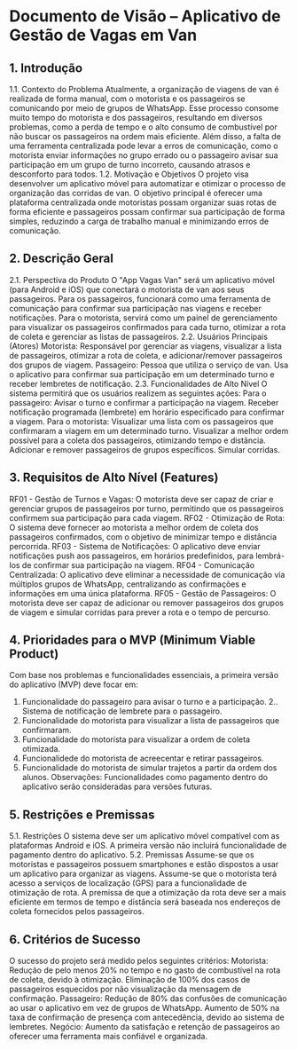 # Documento de Visão – Aplicativo de Gestão de Vagas em Van

## 1. Introdução
1.1. Contexto do Problema
Atualmente, a organização de viagens de van é realizada de forma manual, com o motorista e os passageiros se comunicando por meio de grupos de WhatsApp. Esse processo consome muito tempo do motorista e dos passageiros, resultando em diversos problemas, como a perda de tempo e o alto consumo de combustível por não buscar os passageiros na ordem mais eficiente. Além disso, a falta de uma ferramenta centralizada pode levar a erros de comunicação, como o motorista enviar informações no grupo errado ou o passageiro avisar sua participação em um grupo de turno incorreto, causando atrasos e desconforto para todos.
1.2. Motivação e Objetivos
O projeto visa desenvolver um aplicativo móvel para automatizar e otimizar o processo de organização das corridas de van. O objetivo principal é oferecer uma plataforma centralizada onde motoristas possam organizar suas rotas de forma eficiente e passageiros possam confirmar sua participação de forma simples, reduzindo a carga de trabalho manual e minimizando erros de comunicação.

## 2. Descrição Geral
2.1. Perspectiva do Produto
O "App Vagas Van" será um aplicativo móvel (para Android e iOS) que conectará o motorista de van aos seus passageiros. Para os passageiros, funcionará como uma ferramenta de comunicação para confirmar sua participação nas viagens e receber notificações. Para o motorista, servirá como um painel de gerenciamento para visualizar os passageiros confirmados para cada turno, otimizar a rota de coleta e gerenciar as listas de passageiros.
2.2. Usuários Principais (Atores)
Motorista: Responsável por gerenciar as viagens, visualizar a lista de passageiros, otimizar a rota de coleta, e adicionar/remover passageiros dos grupos de viagem.
Passageiro: Pessoa que utiliza o serviço de van. Usa o aplicativo para confirmar sua participação em um determinado turno e receber lembretes de notificação.
2.3. Funcionalidades de Alto Nível
O sistema permitirá que os usuários realizem as seguintes ações:
Para o passageiro:
Avisar o turno e confirmar a participação na viagem.
Receber notificação programada (lembrete) em horário especificado para confirmar a viagem.
Para o motorista:
Visualizar uma lista com os passageiros que confirmaram a viagem em um determinado turno.
Visualizar a melhor ordem possível para a coleta dos passageiros, otimizando tempo e distância.
Adicionar e remover passageiros de grupos específicos.
Simular corridas.

## 3. Requisitos de Alto Nível (Features)
RF01 - Gestão de Turnos e Vagas: O motorista deve ser capaz de criar e gerenciar grupos de passageiros por turno, permitindo que os passageiros confirmem sua participação para cada viagem.
RF02 - Otimização de Rota: O sistema deve fornecer ao motorista a melhor ordem de coleta dos passageiros confirmados, com o objetivo de minimizar tempo e distância percorrida.
RF03 - Sistema de Notificações: O aplicativo deve enviar notificações push aos passageiros, em horários predefinidos, para lembrá-los de confirmar sua participação na viagem.
RF04 - Comunicação Centralizada: O aplicativo deve eliminar a necessidade de comunicação via múltiplos grupos de WhatsApp, centralizando as confirmações e informações em uma única plataforma.
RF05 - Gestão de Passageiros: O motorista deve ser capaz de adicionar ou remover passageiros dos grupos de viagem e simular corridas para prever a rota e o tempo de percurso.

## 4. Prioridades para o MVP (Minimum Viable Product)
Com base nos problemas e funcionalidades essenciais, a primeira versão do aplicativo (MVP) deve focar em:
1. Funcionalidade do passageiro para avisar o turno e a participação.
2.. Sistema de notificação de lembrete para o passageiro.
3. Funcionalidade do motorista para visualizar a lista de passageiros que confirmaram.
4. Funcionalidade do motorista para visualizar a ordem de coleta otimizada.
5. Funcionalidede do motorista de acreecentar e retirar passageiros.
6. Funcionalidade do motorista de simular trajetos a partir da ordem dos alunos.
Observações: Funcionalidades como pagamento dentro do aplicativo serão consideradas para versões futuras.

## 5. Restrições e Premissas
5.1. Restrições
O sistema deve ser um aplicativo móvel compatível com as plataformas Android e iOS.
A primeira versão não incluirá funcionalidade de pagamento dentro do aplicativo.
5.2. Premissas
Assume-se que os motoristas e passageiros possuem smartphones e estão dispostos a usar um aplicativo para organizar as viagens.
Assume-se que o motorista terá acesso a serviços de localização (GPS) para a funcionalidade de otimização de rota.
A premissa de que a otimização da rota deve ser a mais eficiente em termos de tempo e distância será baseada nos endereços de coleta fornecidos pelos passageiros.

## 6. Critérios de Sucesso
O sucesso do projeto será medido pelos seguintes critérios:
Motorista:
Redução de pelo menos 20% no tempo e no gasto de combustível na rota de coleta, devido à otimização.
Eliminação de 100% dos casos de passageiros esquecidos por não visualização da mensagem de confirmação.
Passageiro:
Redução de 80% das confusões de comunicação ao usar o aplicativo em vez de grupos de WhatsApp.
Aumento de 50% na taxa de confirmação de presença com antecedência, devido ao sistema de lembretes.
Negócio:
Aumento da satisfação e retenção de passageiros ao oferecer uma ferramenta mais confiável e organizada.

